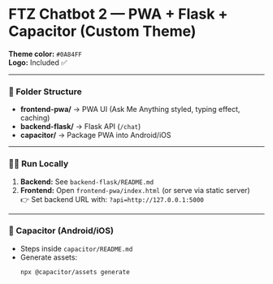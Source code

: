 # FTZ Chatbot 2 — PWA + Flask + Capacitor (Custom Theme)

**Theme color:** `#0A84FF`  
**Logo:** Included ✅

---

### 📁 Folder Structure

- **frontend-pwa/** → PWA UI (Ask Me Anything styled, typing effect, caching)
- **backend-flask/** → Flask API (`/chat`)
- **capacitor/** → Package PWA into Android/iOS

---

### 🧑‍💻 Run Locally

1. **Backend:** See `backend-flask/README.md`
2. **Frontend:** Open `frontend-pwa/index.html` (or serve via static server)  
   👉 Set backend URL with: `?api=http://127.0.0.1:5000`

---

### 📱 Capacitor (Android/iOS)

- Steps inside `capacitor/README.md`
- Generate assets:
  ```bash
  npx @capacitor/assets generate
